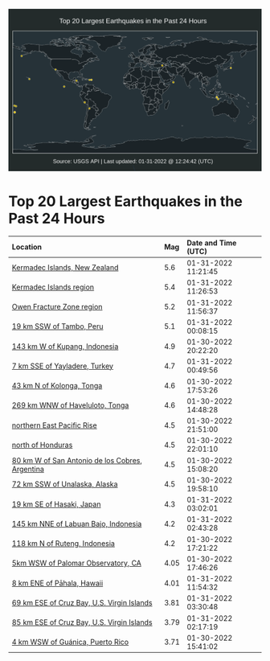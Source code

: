 ![Map](./map.png)

# Top 20 Largest Earthquakes in the Past 24 Hours

| Location | Mag | Date and Time (UTC) |
|:---|:---|:---|
| [Kermadec Islands, New Zealand](https://earthquake.usgs.gov/earthquakes/eventpage/us7000ggkz) | 5.6 | 01-31-2022 11:21:45 |
| [Kermadec Islands region](https://earthquake.usgs.gov/earthquakes/eventpage/us7000ggl1) | 5.4 | 01-31-2022 11:26:53 |
| [Owen Fracture Zone region](https://earthquake.usgs.gov/earthquakes/eventpage/us7000ggl9) | 5.2 | 01-31-2022 11:56:37 |
| [19 km SSW of Tambo, Peru](https://earthquake.usgs.gov/earthquakes/eventpage/us7000ggha) | 5.1 | 01-31-2022 00:08:15 |
| [143 km W of Kupang, Indonesia](https://earthquake.usgs.gov/earthquakes/eventpage/us7000ggg6) | 4.9 | 01-30-2022 20:22:20 |
| [7 km SSE of Yayladere, Turkey](https://earthquake.usgs.gov/earthquakes/eventpage/us7000gghf) | 4.7 | 01-31-2022 00:49:56 |
| [43 km N of Kolonga, Tonga](https://earthquake.usgs.gov/earthquakes/eventpage/us7000ggih) | 4.6 | 01-30-2022 17:53:26 |
| [269 km WNW of Haveluloto, Tonga](https://earthquake.usgs.gov/earthquakes/eventpage/us7000ggel) | 4.6 | 01-30-2022 14:48:28 |
| [northern East Pacific Rise](https://earthquake.usgs.gov/earthquakes/eventpage/us7000gggs) | 4.5 | 01-30-2022 21:51:00 |
| [north of Honduras](https://earthquake.usgs.gov/earthquakes/eventpage/us7000gggu) | 4.5 | 01-30-2022 22:01:10 |
| [80 km W of San Antonio de los Cobres, Argentina](https://earthquake.usgs.gov/earthquakes/eventpage/us7000ggem) | 4.5 | 01-30-2022 15:08:20 |
| [72 km SSW of Unalaska, Alaska](https://earthquake.usgs.gov/earthquakes/eventpage/us7000ggfz) | 4.5 | 01-30-2022 19:58:10 |
| [19 km SE of Hasaki, Japan](https://earthquake.usgs.gov/earthquakes/eventpage/us7000ggiq) | 4.3 | 01-31-2022 03:02:01 |
| [145 km NNE of Labuan Bajo, Indonesia](https://earthquake.usgs.gov/earthquakes/eventpage/us7000ggib) | 4.2 | 01-31-2022 02:43:28 |
| [118 km N of Ruteng, Indonesia](https://earthquake.usgs.gov/earthquakes/eventpage/us7000ggf9) | 4.2 | 01-30-2022 17:21:22 |
| [5km WSW of Palomar Observatory, CA](https://earthquake.usgs.gov/earthquakes/eventpage/ci39928087) | 4.05 | 01-30-2022 17:46:26 |
| [8 km ENE of Pāhala, Hawaii](https://earthquake.usgs.gov/earthquakes/eventpage/hv72897042) | 4.01 | 01-31-2022 11:54:32 |
| [69 km ESE of Cruz Bay, U.S. Virgin Islands](https://earthquake.usgs.gov/earthquakes/eventpage/pr2022031001) | 3.81 | 01-31-2022 03:30:48 |
| [85 km ESE of Cruz Bay, U.S. Virgin Islands](https://earthquake.usgs.gov/earthquakes/eventpage/pr2022031000) | 3.79 | 01-31-2022 02:17:19 |
| [4 km WSW of Guánica, Puerto Rico](https://earthquake.usgs.gov/earthquakes/eventpage/pr2022030003) | 3.71 | 01-30-2022 15:41:02 |
